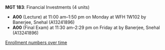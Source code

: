 **MGT 183**: Financial Investments (4 units)

- **A00** (Lecture) at 11:00 am–1:50 pm on Monday at WFH 1W102 by Banerjee, Snehal (A13241896)
- **A00** (Final Exam) at 11:30 am–2:29 pm on Friday at   by Banerjee, Snehal (A13241896)

[Enrollment numbers over time](./MGT183.tsv)
